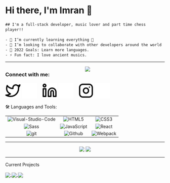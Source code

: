
# Hi there, I'm Imran 👋 
```
## I'm a full-stack developer, music lover and part time chess player!!

- 🌱 I’m currently learning everything 🤣
- 👯 I’m looking to collaborate with other developers around the world
- 🥅 2022 Goals: Learn more languages.
- ⚡ Fun fact: I love ancient musics.

```
---
<img align="right" width="50%" src="https://user-images.githubusercontent.com/93576145/165983520-9e9bde5d-c4d8-481d-a412-7f0aea0a1cec.gif">
<h2 align="center">

### Connect with me:
[![website](./img/twitter-light.svg)](https://twitter.com/imranbel251#gh-light-mode-only)
[![website](./img/twitter-dark.svg)](https://twitter.com/imranbel251#gh-dark-mode-only)
&nbsp;&nbsp;
[![website](./img/linkedin-light.svg)](https://www.linkedin.com/in/imran-belete/#gh-light-mode-only)
[![website](./img/linkedin-dark.svg)](https://www.linkedin.com/in/imran-belete/#gh-dark-mode-only)
&nbsp;&nbsp;
[![website](./img/instagram-light.svg)](https://instagram.com/imran.bel_#gh-light-mode-only)
[![website](./img/instagram-dark.svg)](https://instagram.com/imran.bel_#gh-dark-mode-only)

🛠️ Languages and Tools:
<table align="center">
    <tr>
        <td align="center"><img alt="Visual-Studio-Code" width="70px" src="https://cdn.jsdelivr.net/gh/devicons/devicon/icons/vscode/vscode-original.svg"/></td>
        <td align="center"><img alt="HTML5" width="60px" src="https://cdn.jsdelivr.net/gh/devicons/devicon/icons/html5/html5-original.svg"/></td>
        <td align="center"><img alt="CSS3" width="90px" src="https://cdn.jsdelivr.net/gh/devicons/devicon/icons/css3/css3-original.svg"/></td>
    </tr>
    <tr>
        <td align="center"><img alt="Sass" width="70px" src="https://cdn.jsdelivr.net/gh/devicons/devicon/icons/sass/sass-original.svg"/></td>
        <td align="center"><img alt="JavaScript" width="60px" src="https://cdn.jsdelivr.net/gh/devicons/devicon/icons/javascript/javascript-original.svg"/></td>
        <td align="center"><img alt="React" width="85px" src="https://cdn.jsdelivr.net/gh/devicons/devicon/icons/react/react-original.svg"></td>
    </tr>
    <tr>
      <td align="center"><img alt="git" width="75px" src="https://cdn.jsdelivr.net/gh/devicons/devicon/icons/git/git-original.svg"/></td>
      <td align="center"><img alt="Github" width="50px" src="https://user-images.githubusercontent.com/3369400/139447912-e0f43f33-6d9f-45f8-be46-2df5bbc91289.png"/></td>
      <td align="center"><img alt="Webpack" width="85px" src="https://cdn.jsdelivr.net/gh/devicons/devicon/icons/webpack/webpack-original.svg"/></td>
    </tr>
</table>

---
<div align="center">
  <img width="45%" src="https://github-readme-stats-eight-theta.vercel.app/api?username=iBel251&show_icons=true&theme=radical"/>
  <img width="45%" src="https://github-readme-stats.vercel.app/api/top-langs/?username=iBel251&show_icons=true&theme=radical&layout=compact"/>
</div>

---

Current Projects

<a href="https://github.com/iBel251/To-Do-List">
  <img align="center" src="https://github-readme-stats.vercel.app/api/pin/?username=iBel251&repo=To-Do-List" />
</a>
<a href="https://github.com/iBel251/awesome-books-modules">
  <img align="center" src="https://github-readme-stats.vercel.app/api/pin/?username=iBel251&repo=awesome-books-modules" />
</a>
<a href="https://github.com/iBel251/grand-auction">
  <img align="center" src="https://github-readme-stats.vercel.app/api/pin/?username=iBel251&repo=grand-auction" />
</a>



